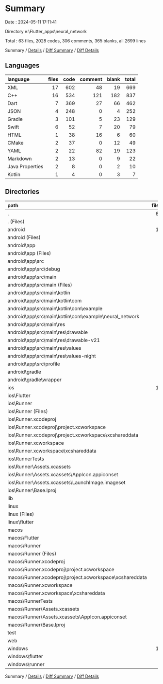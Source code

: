 # Summary

Date : 2024-05-11 17:11:41

Directory e:\\Flutter_apps\\neural_network

Total : 63 files,  2028 codes, 306 comments, 365 blanks, all 2699 lines

Summary / [Details](details.md) / [Diff Summary](diff.md) / [Diff Details](diff-details.md)

## Languages
| language | files | code | comment | blank | total |
| :--- | ---: | ---: | ---: | ---: | ---: |
| XML | 17 | 602 | 48 | 19 | 669 |
| C++ | 16 | 534 | 121 | 182 | 837 |
| Dart | 7 | 369 | 27 | 66 | 462 |
| JSON | 4 | 248 | 0 | 4 | 252 |
| Gradle | 3 | 101 | 5 | 23 | 129 |
| Swift | 6 | 52 | 7 | 20 | 79 |
| HTML | 1 | 38 | 16 | 6 | 60 |
| CMake | 2 | 37 | 0 | 12 | 49 |
| YAML | 2 | 22 | 82 | 19 | 123 |
| Markdown | 2 | 13 | 0 | 9 | 22 |
| Java Properties | 2 | 8 | 0 | 2 | 10 |
| Kotlin | 1 | 4 | 0 | 3 | 7 |

## Directories
| path | files | code | comment | blank | total |
| :--- | ---: | ---: | ---: | ---: | ---: |
| . | 63 | 2,028 | 306 | 365 | 2,699 |
| . (Files) | 3 | 32 | 82 | 26 | 140 |
| android | 13 | 172 | 51 | 37 | 260 |
| android (Files) | 3 | 53 | 0 | 12 | 65 |
| android\\app | 9 | 114 | 51 | 24 | 189 |
| android\\app (Files) | 1 | 51 | 5 | 12 | 68 |
| android\\app\\src | 8 | 63 | 46 | 12 | 121 |
| android\\app\\src\\debug | 1 | 3 | 4 | 1 | 8 |
| android\\app\\src\\main | 6 | 57 | 38 | 10 | 105 |
| android\\app\\src\\main (Files) | 1 | 27 | 6 | 1 | 34 |
| android\\app\\src\\main\\kotlin | 1 | 4 | 0 | 3 | 7 |
| android\\app\\src\\main\\kotlin\\com | 1 | 4 | 0 | 3 | 7 |
| android\\app\\src\\main\\kotlin\\com\\example | 1 | 4 | 0 | 3 | 7 |
| android\\app\\src\\main\\kotlin\\com\\example\\neural_network | 1 | 4 | 0 | 3 | 7 |
| android\\app\\src\\main\\res | 4 | 26 | 32 | 6 | 64 |
| android\\app\\src\\main\\res\\drawable | 1 | 4 | 7 | 2 | 13 |
| android\\app\\src\\main\\res\\drawable-v21 | 1 | 4 | 7 | 2 | 13 |
| android\\app\\src\\main\\res\\values | 1 | 9 | 9 | 1 | 19 |
| android\\app\\src\\main\\res\\values-night | 1 | 9 | 9 | 1 | 19 |
| android\\app\\src\\profile | 1 | 3 | 4 | 1 | 8 |
| android\\gradle | 1 | 5 | 0 | 1 | 6 |
| android\\gradle\\wrapper | 1 | 5 | 0 | 1 | 6 |
| ios | 12 | 320 | 4 | 17 | 341 |
| ios\\Flutter | 1 | 26 | 0 | 1 | 27 |
| ios\\Runner | 8 | 271 | 2 | 10 | 283 |
| ios\\Runner (Files) | 3 | 62 | 0 | 4 | 66 |
| ios\\Runner.xcodeproj | 1 | 8 | 0 | 1 | 9 |
| ios\\Runner.xcodeproj\\project.xcworkspace | 1 | 8 | 0 | 1 | 9 |
| ios\\Runner.xcodeproj\\project.xcworkspace\\xcshareddata | 1 | 8 | 0 | 1 | 9 |
| ios\\Runner.xcworkspace | 1 | 8 | 0 | 1 | 9 |
| ios\\Runner.xcworkspace\\xcshareddata | 1 | 8 | 0 | 1 | 9 |
| ios\\RunnerTests | 1 | 7 | 2 | 4 | 13 |
| ios\\Runner\\Assets.xcassets | 3 | 148 | 0 | 4 | 152 |
| ios\\Runner\\Assets.xcassets\\AppIcon.appiconset | 1 | 122 | 0 | 1 | 123 |
| ios\\Runner\\Assets.xcassets\\LaunchImage.imageset | 2 | 26 | 0 | 3 | 29 |
| ios\\Runner\\Base.lproj | 2 | 61 | 2 | 2 | 65 |
| lib | 6 | 355 | 17 | 59 | 431 |
| linux | 6 | 112 | 27 | 44 | 183 |
| linux (Files) | 3 | 86 | 18 | 27 | 131 |
| linux\\flutter | 3 | 26 | 9 | 17 | 52 |
| macos | 9 | 492 | 5 | 19 | 516 |
| macos\\Flutter | 1 | 6 | 3 | 4 | 13 |
| macos\\Runner | 5 | 463 | 0 | 9 | 472 |
| macos\\Runner (Files) | 3 | 52 | 0 | 7 | 59 |
| macos\\Runner.xcodeproj | 1 | 8 | 0 | 1 | 9 |
| macos\\Runner.xcodeproj\\project.xcworkspace | 1 | 8 | 0 | 1 | 9 |
| macos\\Runner.xcodeproj\\project.xcworkspace\\xcshareddata | 1 | 8 | 0 | 1 | 9 |
| macos\\Runner.xcworkspace | 1 | 8 | 0 | 1 | 9 |
| macos\\Runner.xcworkspace\\xcshareddata | 1 | 8 | 0 | 1 | 9 |
| macos\\RunnerTests | 1 | 7 | 2 | 4 | 13 |
| macos\\Runner\\Assets.xcassets | 1 | 68 | 0 | 1 | 69 |
| macos\\Runner\\Assets.xcassets\\AppIcon.appiconset | 1 | 68 | 0 | 1 | 69 |
| macos\\Runner\\Base.lproj | 1 | 343 | 0 | 1 | 344 |
| test | 1 | 14 | 10 | 7 | 31 |
| web | 2 | 73 | 16 | 7 | 96 |
| windows | 11 | 458 | 94 | 149 | 701 |
| windows\\flutter | 3 | 30 | 9 | 17 | 56 |
| windows\\runner | 8 | 428 | 85 | 132 | 645 |

Summary / [Details](details.md) / [Diff Summary](diff.md) / [Diff Details](diff-details.md)